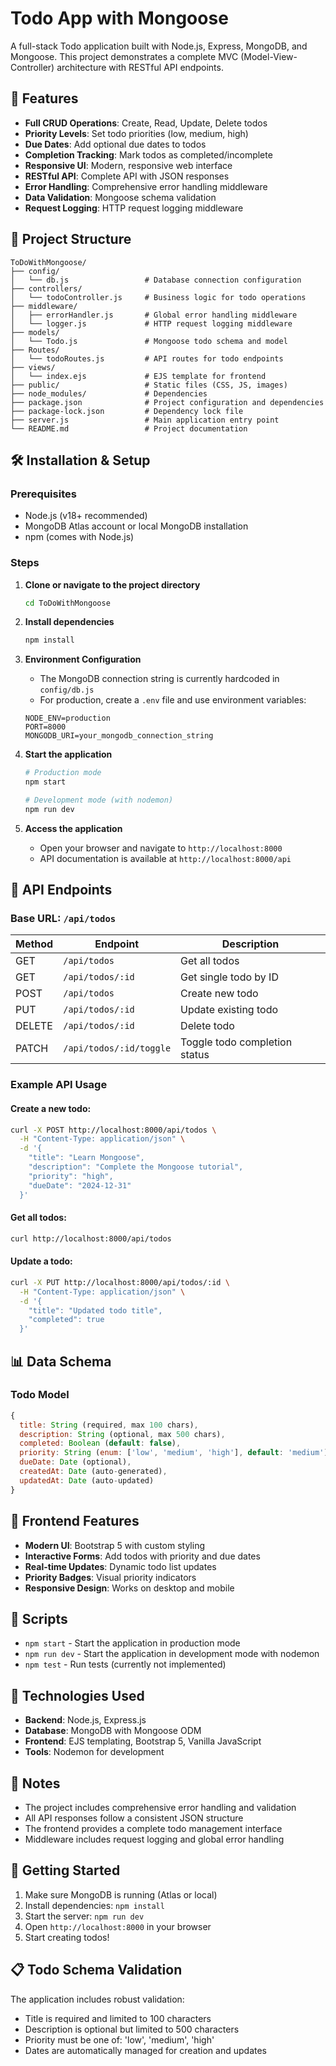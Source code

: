 # Todo App with Mongoose

A full-stack Todo application built with Node.js, Express, MongoDB, and Mongoose. This project demonstrates a complete MVC (Model-View-Controller) architecture with RESTful API endpoints.

## 🚀 Features

- **Full CRUD Operations**: Create, Read, Update, Delete todos
- **Priority Levels**: Set todo priorities (low, medium, high)
- **Due Dates**: Add optional due dates to todos
- **Completion Tracking**: Mark todos as completed/incomplete
- **Responsive UI**: Modern, responsive web interface
- **RESTful API**: Complete API with JSON responses
- **Error Handling**: Comprehensive error handling middleware
- **Data Validation**: Mongoose schema validation
- **Request Logging**: HTTP request logging middleware

## 📁 Project Structure

```
ToDoWithMongoose/
├── config/
│   └── db.js                 # Database connection configuration
├── controllers/
│   └── todoController.js     # Business logic for todo operations
├── middleware/
│   ├── errorHandler.js       # Global error handling middleware
│   └── logger.js             # HTTP request logging middleware
├── models/
│   └── Todo.js               # Mongoose todo schema and model
├── Routes/
│   └── todoRoutes.js         # API routes for todo endpoints
├── views/
│   └── index.ejs             # EJS template for frontend
├── public/                   # Static files (CSS, JS, images)
├── node_modules/             # Dependencies
├── package.json              # Project configuration and dependencies
├── package-lock.json         # Dependency lock file
├── server.js                 # Main application entry point
└── README.md                 # Project documentation
```

## 🛠️ Installation & Setup

### Prerequisites
- Node.js (v18+ recommended)
- MongoDB Atlas account or local MongoDB installation
- npm (comes with Node.js)

### Steps

1. **Clone or navigate to the project directory**
   ```bash
   cd ToDoWithMongoose
   ```

2. **Install dependencies**
   ```bash
   npm install
   ```

3. **Environment Configuration**
   - The MongoDB connection string is currently hardcoded in `config/db.js`
   - For production, create a `.env` file and use environment variables:
   ```
   NODE_ENV=production
   PORT=8000
   MONGODB_URI=your_mongodb_connection_string
   ```

4. **Start the application**
   ```bash
   # Production mode
   npm start
   
   # Development mode (with nodemon)
   npm run dev
   ```

5. **Access the application**
   - Open your browser and navigate to `http://localhost:8000`
   - API documentation is available at `http://localhost:8000/api`

## 🔌 API Endpoints

### Base URL: `/api/todos`

| Method | Endpoint | Description |
|--------|----------|-------------|
| GET | `/api/todos` | Get all todos |
| GET | `/api/todos/:id` | Get single todo by ID |
| POST | `/api/todos` | Create new todo |
| PUT | `/api/todos/:id` | Update existing todo |
| DELETE | `/api/todos/:id` | Delete todo |
| PATCH | `/api/todos/:id/toggle` | Toggle todo completion status |

### Example API Usage

#### Create a new todo:
```bash
curl -X POST http://localhost:8000/api/todos \
  -H "Content-Type: application/json" \
  -d '{
    "title": "Learn Mongoose",
    "description": "Complete the Mongoose tutorial",
    "priority": "high",
    "dueDate": "2024-12-31"
  }'
```

#### Get all todos:
```bash
curl http://localhost:8000/api/todos
```

#### Update a todo:
```bash
curl -X PUT http://localhost:8000/api/todos/:id \
  -H "Content-Type: application/json" \
  -d '{
    "title": "Updated todo title",
    "completed": true
  }'
```

## 📊 Data Schema

### Todo Model
```javascript
{
  title: String (required, max 100 chars),
  description: String (optional, max 500 chars),
  completed: Boolean (default: false),
  priority: String (enum: ['low', 'medium', 'high'], default: 'medium'),
  dueDate: Date (optional),
  createdAt: Date (auto-generated),
  updatedAt: Date (auto-updated)
}
```

## 🎨 Frontend Features

- **Modern UI**: Bootstrap 5 with custom styling
- **Interactive Forms**: Add todos with priority and due dates
- **Real-time Updates**: Dynamic todo list updates
- **Priority Badges**: Visual priority indicators
- **Responsive Design**: Works on desktop and mobile

## 🚦 Scripts

- `npm start` - Start the application in production mode
- `npm run dev` - Start the application in development mode with nodemon
- `npm test` - Run tests (currently not implemented)

## 🔧 Technologies Used

- **Backend**: Node.js, Express.js
- **Database**: MongoDB with Mongoose ODM
- **Frontend**: EJS templating, Bootstrap 5, Vanilla JavaScript
- **Tools**: Nodemon for development

## 📝 Notes

- The project includes comprehensive error handling and validation
- All API responses follow a consistent JSON structure
- The frontend provides a complete todo management interface
- Middleware includes request logging and global error handling

## 🚀 Getting Started

1. Make sure MongoDB is running (Atlas or local)
2. Install dependencies: `npm install`
3. Start the server: `npm run dev`
4. Open `http://localhost:8000` in your browser
5. Start creating todos!

## 📋 Todo Schema Validation

The application includes robust validation:
- Title is required and limited to 100 characters
- Description is optional but limited to 500 characters
- Priority must be one of: 'low', 'medium', 'high'
- Dates are automatically managed for creation and updates
